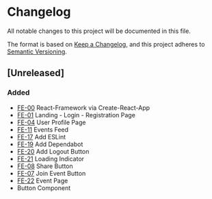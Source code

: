 # Changelog
All notable changes to this project will be documented in this file.

The format is based on [Keep a Changelog](https://keepachangelog.com/en/1.0.0/),
and this project adheres to [Semantic Versioning](https://semver.org/spec/v2.0.0.html).

## [Unreleased]
### Added
- [FE-00](https://github.com/lysnikolaou/eatandmeet/issues/10) React-Framework via Create-React-App
- [FE-01](https://github.com/lysnikolaou/eatandmeet/issues/5) Landing - Login - Registration Page
- [FE-04](https://github.com/lysnikolaou/eatandmeet/issues/8) User Profile Page
- [FE-11](https://github.com/lysnikolaou/eatandmeet/issues/17) Events Feed
- [FE-17](https://github.com/lysnikolaou/eatandmeet/issues/44) Add ESLint
- [FE-19](https://github.com/lysnikolaou/eatandmeet/issues/50) Add Dependabot
- [FE-20](https://github.com/lysnikolaou/eatandmeet/issues/57) Add Logout Button
- [FE-21](https://github.com/lysnikolaou/eatandmeet/issues/64) Loading Indicator
- [FE-08](https://github.com/lysnikolaou/eatandmeet/issues/24) Share Button
- [FE-07](https://github.com/lysnikolaou/eatandmeet/issues/23) Join Event Button
- [FE-22](https://github.com/lysnikolaou/eatandmeet/issues/66) Event Page
- Button Component
